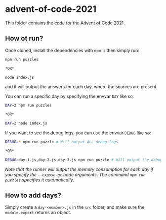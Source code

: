 # advent-of-code-2021

This folder contains the code for the [Advent of Code 2021](https://adventofcode.com/2021).

## How ot run?

Once cloned, install the dependencies with `npm i` then simply run:
```bash
npm run puzzles

*OR*

node index.js
```

and it will output the answers for each day, where the sources are present.

You can run a specific day by specifying the envvar `DAY` like so:
```bash
DAY=2 npm run puzzles

*OR*

DAY=2 node index.js
```

If you want to see the debug logs, you can use the envvar `DEBUG` like so:
```bash
DEBUG=* npm run puzzle # Will output ALL debug logs

*OR*

DEBUG=day-1.js,day-2.js,day-3.js npm run puzzle # Will output the debug logs only for day 1, 2 and 30 
```

_Note that the runner will output the memory consumption for each day if you specify the `--expose-gc` node arguments. The command `npm run puzzles` specifies it automatically._

## How to add days?

Simply create a `day-<number>.js` in the `src` folder, and make sure the `module.export` returns an object.